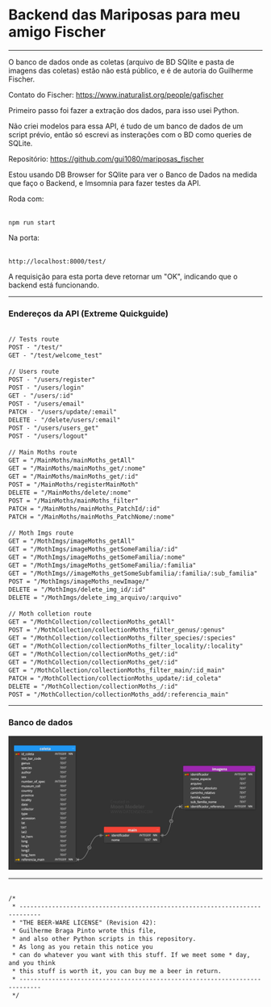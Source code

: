 # Backend das Mariposas para meu amigo Fischer

----------------

O banco de dados onde as coletas (arquivo de BD SQlite e pasta de imagens das coletas) estão não está público, e é de autoria do Guilherme Fischer. 

Contato do Fischer: https://www.inaturalist.org/people/gafischer

Primeiro passo foi fazer a extração dos dados, para isso usei Python. 

Não criei modelos para essa API, é tudo de um banco de dados de um script prévio, então só escrevi as insterações com o BD como queries de SQLite.

Repositório: https://github.com/gui1080/mariposas_fischer

Estou usando DB Browser for SQlite para ver o Banco de Dados na medida que faço o Backend, e Imsomnia para fazer testes da API.

Roda com: 

```

npm run start

```

Na porta: 

```

http://localhost:8000/test/

```

A requisição para esta porta deve retornar um "OK", indicando que o backend está funcionando.

----------------

### Endereços da API (Extreme Quickguide)

```

// Tests route
POST - "/test/"
GET - "/test/welcome_test"

// Users route
POST - "/users/register"
POST - "/users/login"
GET - "/users/:id"
POST - "/users/email"
PATCH - "/users/update/:email"
DELETE - "/delete/users/:email"
POST - "/users/users_get"
POST - "/users/logout"

// Main Moths route
GET = "/MainMoths/mainMoths_getAll"
GET = "/MainMoths/mainMoths_get/:nome"
GET = "/MainMoths/mainMoths_get/:id"
POST = "/MainMoths/registerMainMoth"
DELETE = "/MainMoths/delete/:nome"
POST = "/MainMoths/mainMoths_filter"
PATCH = "/MainMoths/mainMoths_PatchId/:id"
PATCH = "/MainMoths/mainMoths_PatchNome/:nome"

// Moth Imgs route
GET = "/MothImgs/imageMoths_getAll"
GET = "/MothImgs/imageMoths_getSomeFamilia/:id"
GET = "/MothImgs/imageMoths_getSomeFamilia/:nome"
GET = "/MothImgs/imageMoths_getSomeFamilia/:familia"
GET = "/MothImgs//imageMoths_getSomeSubfamilia/:familia/:sub_familia"
POST = "/MothImgs/imageMoths_newImage/"
DELETE = "/MothImgs/delete_img_id/:id"
DELETE = "/MothImgs/delete_img_arquivo/:arquivo"

// Moth colletion route
GET = "/MothCollection/collectionMoths_getAll"
POST = "/MothCollection/collectionMoths_filter_genus/:genus"
GET = "/MothCollection/collectionMoths_filter_species/:species"
GET = "/MothCollection/collectionMoths_filter_locality/:locality"
GET = "/MothCollection/collectionMoths_get/:id"
GET = "/MothCollection/collectionMoths_get/:id"
GET = "/MothCollection/collectionMoths_filter_main/:id_main"
PATCH = "/MothCollection/collectionMoths_update/:id_coleta"
DELETE = "/MothCollection/collectionMoths_/:id"
POST = "/MothCollection/collectionMoths_add/:referencia_main"

```

----------------

### Banco de dados

![The database](https://github.com/gui1080/mariposas_fischer/blob/master/bd.png?raw=true)

----------------

```

/*
 * ----------------------------------------------------------------------------
 * "THE BEER-WARE LICENSE" (Revision 42):
 * Guilherme Braga Pinto wrote this file, 
 * and also other Python scripts in this repository.  
 * As long as you retain this notice you
 * can do whatever you want with this stuff. If we meet some * day, and you think
 * this stuff is worth it, you can buy me a beer in return.   
 * ----------------------------------------------------------------------------
 */
